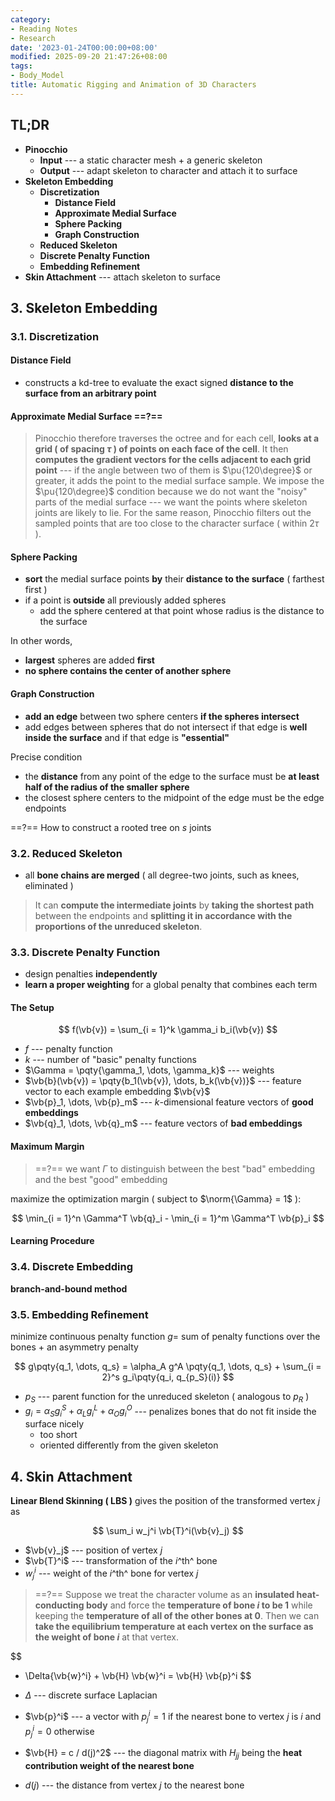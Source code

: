 ```yaml
---
category:
- Reading Notes
- Research
date: '2023-01-24T00:00:00+08:00'
modified: 2025-09-20 21:47:26+08:00
tags:
- Body_Model
title: Automatic Rigging and Animation of 3D Characters
---
```


## TL;DR

- **Pinocchio**
  - **Input** --- a static character mesh + a generic skeleton
  - **Output** --- adapt skeleton to character and attach it to surface
- **Skeleton Embedding**
  - **Discretization**
    - **Distance Field**
    - **Approximate Medial Surface**
    - **Sphere Packing**
    - **Graph Construction**
  - **Reduced Skeleton**
  - **Discrete Penalty Function**
  - **Embedding Refinement**
- **Skin Attachment** --- attach skeleton to surface

## 3. Skeleton Embedding

### 3.1. Discretization

#### Distance Field

- constructs a kd-tree to evaluate the exact signed **distance to the surface from an arbitrary point**

#### Approximate Medial Surface ==?==

> Pinocchio therefore traverses the octree and for each cell, **looks at a grid ( of spacing $\tau$ ) of points on each face of the cell**. It then **computes the gradient vectors for the cells adjacent to each grid point** --- if the angle between two of them is $\pu{120\degree}$ or greater, it adds the point to the medial surface sample. We impose the $\pu{120\degree}$ condition because we do not want the "noisy" parts of the medial surface --- we want the points where skeleton joints are likely to lie. For the same reason, Pinocchio filters out the sampled points that are too close to the character surface ( within $2 \tau$ ).

#### Sphere Packing

- **sort** the medial surface points **by** their **distance to the surface** ( farthest first )
- if a point is **outside** all previously added spheres
  - add the sphere centered at that point whose radius is the distance to the surface

In other words,

- **largest** spheres are added **first**
- **no sphere contains the center of another sphere**

#### Graph Construction

- **add an edge** between two sphere centers **if the spheres intersect**
- add edges between spheres that do not intersect if that edge is **well inside the surface** and if that edge is **"essential"**

Precise condition

- the **distance** from any point of the edge to the surface must be **at least half of the radius of the smaller sphere**
- the closest sphere centers to the midpoint of the edge must be the edge endpoints

==?== How to construct a rooted tree on $s$ joints

### 3.2. Reduced Skeleton

- all **bone chains are merged** ( all degree-two joints, such as knees, eliminated )

> It can **compute the intermediate joints** by **taking the shortest path** between the endpoints and **splitting it in accordance with the proportions of the unreduced skeleton**.

### 3.3. Discrete Penalty Function

- design penalties **independently**
- **learn a proper weighting** for a global penalty that combines each term

#### The Setup

$$
f(\vb{v}) = \sum_{i = 1}^k \gamma_i b_i(\vb{v})
$$

- $f$ --- penalty function
- $k$ --- number of "basic" penalty functions
- $\Gamma = \pqty{\gamma_1, \dots, \gamma_k}$ --- weights
- $\vb{b}(\vb{v}) = \pqty{b_1(\vb{v}), \dots, b_k(\vb{v})}$ --- feature vector to each example embedding $\vb{v}$
- $\vb{p}_1, \dots, \vb{p}_m$ --- $k$-dimensional feature vectors of **good embeddings**
- $\vb{q}_1, \dots, \vb{q}_m$ --- feature vectors of **bad embeddings**

#### Maximum Margin

> ==?== we want $\Gamma$ to distinguish between the best "bad" embedding and the best "good" embedding

maximize the optimization margin ( subject to $\norm{\Gamma} = 1$ ):

$$
\min_{i = 1}^n \Gamma^T \vb{q}_i - \min_{i = 1}^m \Gamma^T \vb{p}_i
$$

#### Learning Procedure

### 3.4. Discrete Embedding

**branch-and-bound method**

### 3.5. Embedding Refinement

minimize continuous penalty function $g =$ sum of penalty functions over the bones + an asymmetry penalty

$$
g\pqty{q_1, \dots, q_s} = \alpha_A g^A \pqty{q_1, \dots, q_s} + \sum_{i = 2}^s g_i\pqty{q_i, q_{p_S}(i)}
$$

- $p_S$ --- parent function for the unreduced skeleton ( analogous to $p_R$ )
- $g_i = \alpha_S g_i^S + \alpha_L g_i^L + \alpha_O g_i^O$ --- penalizes bones that do not fit inside the surface nicely
  - too short
  - oriented differently from the given skeleton

## 4. Skin Attachment

**Linear Blend Skinning ( LBS )** gives the position of the transformed vertex $j$ as

$$
\sum_i w_j^i \vb{T}^i(\vb{v}_j)
$$

- $\vb{v}_j$ --- position of vertex $j$
- $\vb{T}^i$ --- transformation of the $i$^th^ bone
- $w_j^i$ --- weight of the $i$^th^ bone for vertex $j$

> ==?== Suppose we treat the character volume as an **insulated heat-conducting body** and force the **temperature of bone $i$ to be 1** while keeping the **temperature of all of the other bones at 0**. Then we can **take the equilibrium temperature at each vertex on the surface as the weight of bone $i$** at that vertex.

$$
- \Delta{\vb{w}^i} + \vb{H} \vb{w}^i = \vb{H} \vb{p}^i
$$

- $\Delta$ --- discrete surface Laplacian
- $\vb{p}^i$ --- a vector with $p_j^i = 1$ if the nearest bone to vertex $j$ is $i$ and $p_j^i =  0$ otherwise
- $\vb{H} = c / d(j)^2$ --- the diagonal matrix with $H_{jj}$ being the **heat contribution weight of the nearest bone**
- $d(j)$ --- the distance from vertex $j$ to the nearest bone
